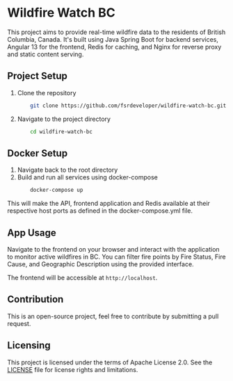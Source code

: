 # Wildfire Watch BC

This project aims to provide real-time wildfire data to the residents of British Columbia, Canada. It's built using Java Spring Boot for backend services, Angular 13 for the frontend, Redis for caching, and Nginx for reverse proxy and static content serving.

## Project Setup 

1. Clone the repository
    ```bash
        git clone https://github.com/fsrdeveloper/wildfire-watch-bc.git
    ```
2. Navigate to the project directory
    ```bash
        cd wildfire-watch-bc
    ```
## Docker Setup

1. Navigate back to the root directory
2. Build and run all services using docker-compose
    ```bash
        docker-compose up
    ```
This will make the API, frontend application and Redis available at their respective host ports as defined in the docker-compose.yml file.

## App Usage

Navigate to the frontend on your browser and interact with the application to monitor active wildfires in BC. You can filter fire points by Fire Status, Fire Cause, and Geographic Description using the provided interface.

The frontend will be accessible at `http://localhost`.

## Contribution

This is an open-source project, feel free to contribute by submitting a pull request.


## Licensing

This project is licensed under the terms of Apache License 2.0. See the [LICENSE](./LICENSE) file for license rights and limitations.

